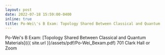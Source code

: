 ```yaml
---
layout: post
date: 2022-07-18 15:59:00-0400
inline: true
title: Po-Wei\'s B Exam: Topology Shared Between Classical and Quantum Materials 701 Clark Hall or Zoom
---
```


Po-Wei\'s B Exam: [Topology Shared Between Classical and Quantum Materials]({{ site.url }}/assets/pdf/Po-Wei_Bexam.pdf) 701 Clark Hall or Zoom
